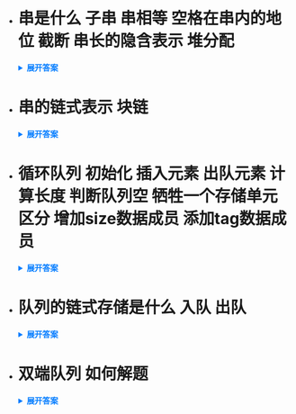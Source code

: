 - # 串是什么 子串 串相等 空格在串内的地位 截断 串长的隐含表示 堆分配

  <details>
    <summary style="font-weight: bold; color: #007bff;">展开答案</summary>
    <ul>    
    <li style="color: blue;">用于存储字符 处理字符数据的数据结构 基本格式类似 'a1a2a3' n为字符个数 n=0为空串</li>
    <li style="color: blue;">如果 长度相同 并且 对应位置字符相同 那么串相等</li>
    <li style="color: blue;">空格也是一个字符 所以占串的一个</li>
    <li style="color: blue;">如果输入一个长度大于存储的字符串 那么就会被截断 也就是超过MAXSIZE的会直接被删除</li>
    <li style="color: blue;">如果结构体中不设有串长 那么在字符串末尾 加上 \0 就代表这个串的结束 下一个串的开始 这样就隐含内部了</li>
    <li style="color: blue;">在堆中存储不变量 跳过 malloc和free分配堆空间</li>
    </ul>
  </details>

- # 串的链式表示 块链

  <details>
    <summary style="font-weight: bold; color: #007bff;">展开答案</summary>
    <ul>    
    <li style="color: blue;">可以把一个字符 按照链表的方法构建  也可以通过存储多个字符在一个data中 实现块链 如果某个固定长度块链不够 通过#填充即可</li>
    </ul>
  </details>

- # 循环队列 初始化 插入元素 出队元素 计算长度 判断队列空 牺牲一个存储单元区分 增加size数据成员 添加tag数据成员

  <details>
    <summary style="font-weight: bold; color: #007bff;">展开答案</summary>
    <ul>    
    <li style="color: blue;">依旧是队列的顺序存储 只是对指针的判别 存在逻辑上的循环 </li>
    <li style="color: blue;">规定 rear=front代表当前初始化 也就是队列空</li>
    <li style="color: blue;">插入元素按照  (rear +1 ) %MAXSIZE 得到 按照之前的例子 如果rear当前在 MAXSIZE -1 那么通过这个计算下一个应该是在0的 之前我们说front是在MAXSIZE-2 故 0当前是没有元素的 可以插入 这样就实现了一个 物理上不是循环的 逻辑上组成一个环  </li>
    <li style="color: blue;">出队操作也是 (front + 1)%MAXSIZE 上面同理  </li>
    <li style="color: blue;">计算队列当前长度 为 (rear + MAXSIZE - front ) %MAXSIZE 为了减法得到正数 所以rear无论多大 首先加上 MAXSIZE 得到结果后 mod MAXSIZE 即可得到当前队列长度 没啥好说的记下就可以了  </li>
    <li style="color: blue;">判断队列空 ： 我们之前说了 Q.rear == Q.front 就代表队列空 但是如果rear的插入非常多 那么在堆满的情况也会有 rear=front 所以对于队列满 我们需要特殊情况判断</li>
    <li style="color: blue;">牺牲一个存储单元区分 ： 我们要求 每次插入都要保证不允许使用队列最后一个元素 这个时候判断队列空 就是 rear==front 判断队列满就是 (rear+1)%MAXSIZE == front </li>
    <li style="color: blue;">增加size数据成员 ：结构体中添加size成员 用于记录当前队列元素个数 插入一个元素 +1 推出一个元素 -1 队列空则是 size ==0 队满是 Q.rear == Q.front </li>
    <li style="color: blue;">添加tag数据成员 ：结构体添加tag成员 用于记录当前的成功操作 如果成功删除元素 tag设置0 成功插入元素 tag设置1 通过tag是0 还是1 区分 rear==front的时候是 空的 还是满的 </li>
    </ul>
  </details>

- # 队列的链式存储是什么 入队 出队

  <details>
    <summary style="font-weight: bold; color: #007bff;">展开答案</summary>
    <ul>    
    <li style="color: blue;">通过多个节点和指针连接起来的队列 分布可能离散的 并且不存在上溢 可以动态申请空间</li>
    <li style="color: blue;">rear指向链尾 每次入队都需要修改rear到最后一个元素</li>
    <li style="color: blue;">front指向链头 每次出队 首先需要判定当前队是否位空 如果节点是最后一个元素 rear和front都应该设置为NULL（不带头节点）</li>
    </ul>
  </details>

- # 双端队列 如何解题

  <details>
    <summary style="font-weight: bold; color: #007bff;">展开答案</summary>
    <ul>    
    <li style="color: blue;">如果对队列的约束放开 允许在 双端插入 一端输出 或者一端插入 双端输出 就变为了双端队列</li>
    <li style="color: blue;">做这个题目的时候 尝试就可以了</li>
    </ul>
  </details>
